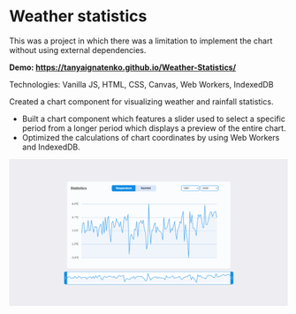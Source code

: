 # Weather statistics
This was a project in which there was a limitation to implement the chart without using external dependencies.

**Demo: https://tanyaignatenko.github.io/Weather-Statistics/**

Technologies: Vanilla JS, HTML, CSS, Canvas, Web Workers, IndexedDB

Created a chart component for visualizing weather and rainfall statistics.
- Built a chart component which features a slider used to select a specific period from a longer period which displays a preview of the entire chart.
- Optimized the calculations of chart coordinates by using Web Workers and IndexedDB.


![App demo](assets/images/demo.png)

